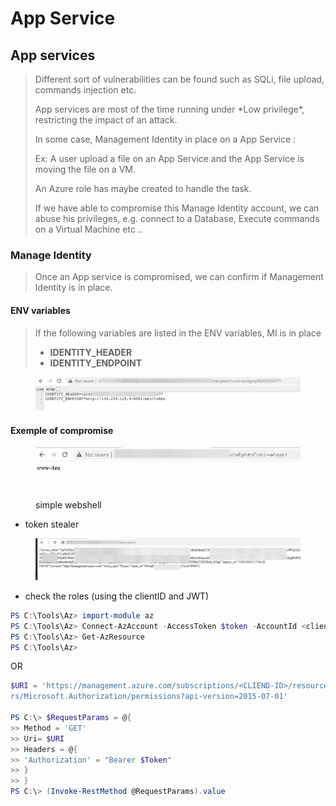 # App Service

## App services

> Different sort of vulnerabilities can be found such as SQLi, file upload, commands injection etc.
>
> App services are most of the time running under \*Low privilege\*, restricting the impact of an attack.
>
> In some case, Management Identity in place on a App Service :&#x20;
>
> Ex: A user upload a file on an App Service and the App Service is moving the file on a VM.
>
> An Azure role has maybe created to handle the task.
>
> If we have able to compromise this Manage Identity account, we can abuse his privileges, e.g. connect to a Database, Execute commands on a Virtual Machine etc ..

### Manage Identity

> Once an App service is compromised, we can confirm if Management Identity is in place.

#### ENV variables

> If the following variables are listed in the ENV variables, MI is in place
>
> * **IDENTITY\_HEADER**
> * **IDENTITY\_ENDPOINT**

<figure><img src="../../../../.gitbook/assets/image (2).png" alt=""><figcaption></figcaption></figure>

#### Exemple of compromise

<figure><img src="../../../../.gitbook/assets/image.png" alt=""><figcaption><p>simple webshell</p></figcaption></figure>

* token stealer

<figure><img src="../../../../.gitbook/assets/image (1).png" alt=""><figcaption></figcaption></figure>

* check the roles (using the clientID and JWT)

```powershell
PS C:\Tools\Az> import-module az
PS C:\Tools\Az> Connect-AzAccount -AccessToken $token -AccountId <clientID>
PS C:\Tools\Az> Get-AzResource
PS C:\Tools\Az> 

```

OR



```powershell
$URI = 'https://management.azure.com/subscriptions/<CLIEND-ID>/resourceGroups/Engineering/providers/Microsoft.Compute/virtualMachines/bkpadconnect/provide
rs/Microsoft.Authorization/permissions?api-version=2015-07-01'

PS C:\> $RequestParams = @{
>> Method = 'GET'
>> Uri= $URI
>> Headers = @{
>> 'Authorization' = "Bearer $Token"
>> }
>> }
PS C:\> (Invoke-RestMethod @RequestParams).value



```
